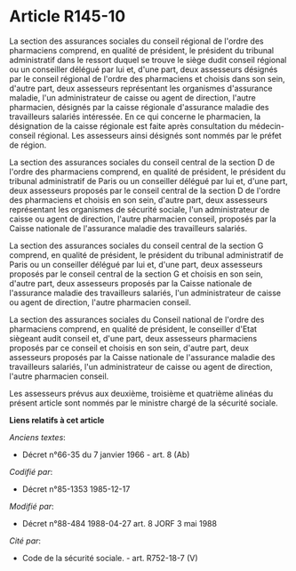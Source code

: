 # Article R145-10

La section des assurances sociales du conseil régional de l'ordre des pharmaciens comprend, en qualité de président, le
président du tribunal administratif dans le ressort duquel se trouve le siège dudit conseil régional ou un conseiller délégué
par lui et, d'une part, deux assesseurs désignés par le conseil régional de l'ordre des pharmaciens et choisis dans son sein,
d'autre part, deux assesseurs représentant les organismes d'assurance maladie, l'un administrateur de caisse ou agent de
direction, l'autre pharmacien, désignés par la caisse régionale d'assurance maladie des travailleurs salariés intéressée. En
ce qui concerne le pharmacien, la désignation de la caisse régionale est faite après consultation du médecin-conseil
régional. Les assesseurs ainsi désignés sont nommés par le préfet de région. 

La section des assurances sociales du conseil central de la section D de l'ordre des pharmaciens comprend, en qualité de
président, le président du tribunal administratif de Paris ou un conseiller délégué par lui et, d'une part, deux assesseurs
proposés par le conseil central de la section D de l'ordre des pharmaciens et choisis en son sein, d'autre part, deux
assesseurs représentant les organismes de sécurité sociale, l'un administrateur de caisse ou agent de direction, l'autre
pharmacien conseil, proposés par la Caisse nationale de l'assurance maladie des travailleurs salariés.

La section des assurances sociales du conseil central de la section G comprend, en qualité de président, le président du
tribunal administratif de Paris ou un conseiller délégué par lui et, d'une part, deux assesseurs proposés par le conseil
central de la section G et choisis en son sein, d'autre part, deux assesseurs proposés par la Caisse nationale de l'assurance
maladie des travailleurs salariés, l'un administrateur de caisse ou agent de direction, l'autre pharmacien conseil.

La section des assurances sociales du Conseil national de l'ordre des pharmaciens comprend, en qualité de président, le
conseiller d'Etat siègeant audit conseil et, d'une part, deux assesseurs pharmaciens proposés par ce conseil et choisis en
son sein, d'autre part, deux assesseurs proposés par la Caisse nationale de l'assurance maladie des travailleurs salariés,
l'un administrateur de caisse ou agent de direction, l'autre pharmacien conseil.

Les assesseurs prévus aux deuxième, troisième et quatrième alinéas du présent article sont nommés par le ministre chargé de
la sécurité sociale.

**Liens relatifs à cet article**

_Anciens textes_:

  - Décret n°66-35 du 7 janvier 1966 - art. 8 (Ab)

_Codifié par_:

  - Décret n°85-1353 1985-12-17

_Modifié par_:

  - Décret n°88-484 1988-04-27 art. 8 JORF 3 mai 1988

_Cité par_:

  - Code de la sécurité sociale. - art. R752-18-7 (V)
